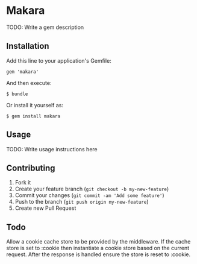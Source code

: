 # Makara

TODO: Write a gem description

## Installation

Add this line to your application's Gemfile:

    gem 'makara'

And then execute:

    $ bundle

Or install it yourself as:

    $ gem install makara

## Usage

TODO: Write usage instructions here

## Contributing

1. Fork it
2. Create your feature branch (`git checkout -b my-new-feature`)
3. Commit your changes (`git commit -am 'Add some feature'`)
4. Push to the branch (`git push origin my-new-feature`)
5. Create new Pull Request

## Todo

Allow a cookie cache store to be provided by the middleware. If the cache store is set to :cookie then instantiate a cookie store based on the current request. After the response is handled ensure the store is reset to :cookie.